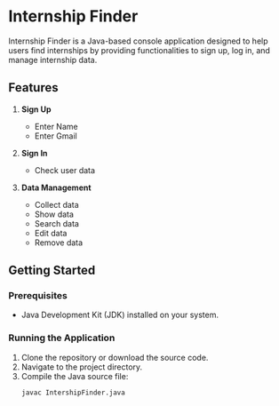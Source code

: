 # Internship Finder

Internship Finder is a Java-based console application designed to help users find internships by providing functionalities to sign up, log in, and manage internship data.

## Features

1. **Sign Up**
   - Enter Name
   - Enter Gmail

2. **Sign In**
   - Check user data

3. **Data Management**
   - Collect data
   - Show data
   - Search data
   - Edit data
   - Remove data

## Getting Started

### Prerequisites

- Java Development Kit (JDK) installed on your system.

### Running the Application

1. Clone the repository or download the source code.
2. Navigate to the project directory.
3. Compile the Java source file:
   ```bash
   javac IntershipFinder.java

